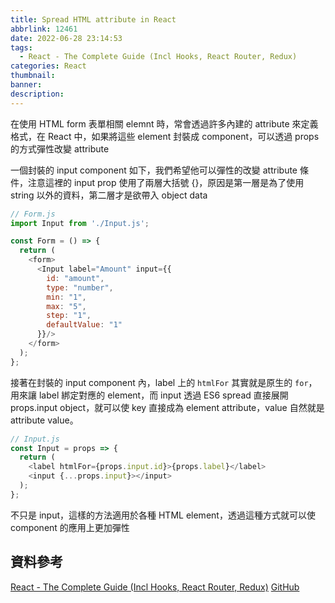 ```yaml
---
title: Spread HTML attribute in React
abbrlink: 12461
date: 2022-06-28 23:14:53
tags:
  - React - The Complete Guide (Incl Hooks, React Router, Redux)
categories: React
thumbnail:
banner:
description:
---
```


在使用 HTML form 表單相關 elemnt 時，常會透過許多內建的 attribute 來定義格式，在 React 中，如果將這些 element 封裝成 component，可以透過 props 的方式彈性改變 attribute 

<!-- more -->

一個封裝的 input component 如下，我們希望他可以彈性的改變 attribute 條件，注意這裡的 input prop 使用了兩層大括號 {}，原因是第一層是為了使用 string 以外的資料，第二層才是欲帶入 object data

```js
// Form.js
import Input from './Input.js';

const Form = () => {
  return (
    <form>
      <Input label="Amount" input={{
        id: "amount",
        type: "number",
        min: "1",
        max: "5",
        step: "1",
        defaultValue: "1"
      }}/>
    </form>
  );
};
```

接著在封裝的 input component 內，label 上的 `htmlFor` 其實就是原生的 `for`，用來讓 label 綁定對應的 element，而 input 透過 ES6 spread 直接展開 props.input object，就可以使 key 直接成為 element attribute，value 自然就是 attribute value。 

```js
// Input.js
const Input = props => {
  return (
    <label htmlFor={props.input.id}>{props.label}</label>
    <input {...props.input}></input>
  );
};

```

不只是 input，這樣的方法適用於各種 HTML element，透過這種方式就可以使 component 的應用上更加彈性

## 資料參考

[React - The Complete Guide (Incl Hooks, React Router, Redux)](https://www.udemy.com/course/react-the-complete-guide-incl-redux/)
[GitHub](https://github.com/Jerry-Yeh/React-The-Complete-Guide-Section9/commit/13bb593e48b153251864042e40097d06b691a3ed)

